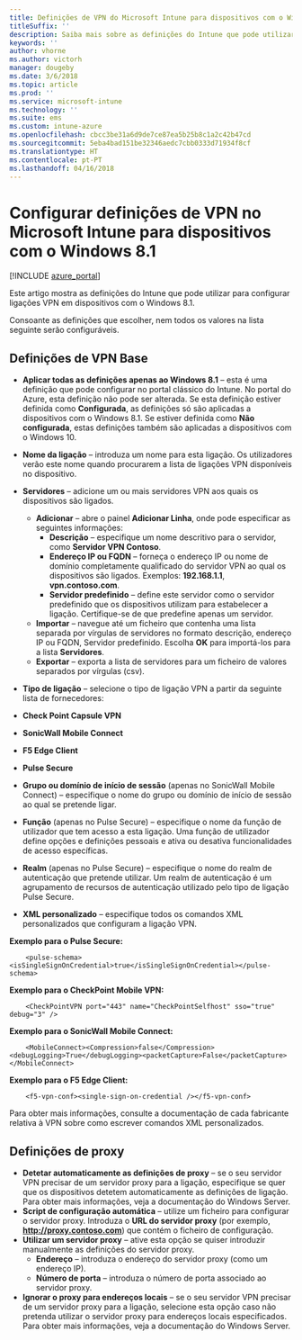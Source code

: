 ```yaml
---
title: Definições de VPN do Microsoft Intune para dispositivos com o Windows 8.1
titleSuffix: ''
description: Saiba mais sobre as definições do Intune que pode utilizar para configurar ligações VPN em dispositivos com o Windows 8.1.
keywords: ''
author: vhorne
ms.author: victorh
manager: dougeby
ms.date: 3/6/2018
ms.topic: article
ms.prod: ''
ms.service: microsoft-intune
ms.technology: ''
ms.suite: ems
ms.custom: intune-azure
ms.openlocfilehash: cbcc3be31a6d9de7ce87ea5b25b8c1a2c42b47cd
ms.sourcegitcommit: 5eba4bad151be32346aedc7cbb0333d71934f8cf
ms.translationtype: HT
ms.contentlocale: pt-PT
ms.lasthandoff: 04/16/2018
---
```

# <a name="configure-vpn-settings-in-microsoft-intune-for-devices-running-windows-81"></a>Configurar definições de VPN no Microsoft Intune para dispositivos com o Windows 8.1

[!INCLUDE [azure_portal](./includes/azure_portal.md)]

Este artigo mostra as definições do Intune que pode utilizar para configurar ligações VPN em dispositivos com o Windows 8.1.

Consoante as definições que escolher, nem todos os valores na lista seguinte serão configuráveis.

## <a name="base-vpn-settings"></a>Definições de VPN Base


- **Aplicar todas as definições apenas ao Windows 8.1** – esta é uma definição que pode configurar no portal clássico do Intune. No portal do Azure, esta definição não pode ser alterada. Se esta definição estiver definida como **Configurada**, as definições só são aplicadas a dispositivos com o Windows 8.1. Se estiver definida como **Não configurada**, estas definições também são aplicadas a dispositivos com o Windows 10.
- **Nome da ligação** – introduza um nome para esta ligação. Os utilizadores verão este nome quando procurarem a lista de ligações VPN disponíveis no dispositivo.
- **Servidores** – adicione um ou mais servidores VPN aos quais os dispositivos são ligados.
    - **Adicionar** – abre o painel **Adicionar Linha**, onde pode especificar as seguintes informações:
        - **Descrição** – especifique um nome descritivo para o servidor, como **Servidor VPN Contoso**.
        - **Endereço IP ou FQDN** – forneça o endereço IP ou nome de domínio completamente qualificado do servidor VPN ao qual os dispositivos são ligados. Exemplos: **192.168.1.1**, **vpn.contoso.com**.
        - **Servidor predefinido** – define este servidor como o servidor predefinido que os dispositivos utilizam para estabelecer a ligação. Certifique-se de que predefine apenas um servidor.
    - **Importar** – navegue até um ficheiro que contenha uma lista separada por vírgulas de servidores no formato descrição, endereço IP ou FQDN, Servidor predefinido. Escolha **OK** para importá-los para a lista **Servidores**.
    - **Exportar** – exporta a lista de servidores para um ficheiro de valores separados por vírgulas (csv).

- **Tipo de ligação** – selecione o tipo de ligação VPN a partir da seguinte lista de fornecedores:
- **Check Point Capsule VPN**
- **SonicWall Mobile Connect**
- **F5 Edge Client**
- **Pulse Secure**

<!--- **Fingerprint** (Check Point Capsule VPN only) - Specify a string (for example, "Contoso Fingerprint Code") that will be used to verify that the VPN server can be trusted. A fingerprint can be sent to the client so it knows to trust any server that presents the same fingerprint when connecting. If the device doesn’t already have the fingerprint, it will prompt the user to trust the VPN server that they are connecting to while showing the fingerprint. (The user manually verifies the fingerprint and chooses **trust** to connect.) --->

- **Grupo ou domínio de início de sessão** (apenas no SonicWall Mobile Connect) – especifique o nome do grupo ou domínio de início de sessão ao qual se pretende ligar.

- **Função** (apenas no Pulse Secure) – especifique o nome da função de utilizador que tem acesso a esta ligação. Uma função de utilizador define opções e definições pessoais e ativa ou desativa funcionalidades de acesso específicas.

- **Realm** (apenas no Pulse Secure) – especifique o nome do realm de autenticação que pretende utilizar. Um realm de autenticação é um agrupamento de recursos de autenticação utilizado pelo tipo de ligação Pulse Secure.


- **XML personalizado** – especifique todos os comandos XML personalizados que configuram a ligação VPN.

**Exemplo para o Pulse Secure:**

```
    <pulse-schema><isSingleSignOnCredential>true</isSingleSignOnCredential></pulse-schema>
```

**Exemplo para o CheckPoint Mobile VPN:**
```
    <CheckPointVPN port="443" name="CheckPointSelfhost" sso="true" debug="3" />
```

**Exemplo para o SonicWall Mobile Connect:**
```
    <MobileConnect><Compression>false</Compression><debugLogging>True</debugLogging><packetCapture>False</packetCapture></MobileConnect>
```

**Exemplo para o F5 Edge Client:**

```
    <f5-vpn-conf><single-sign-on-credential /></f5-vpn-conf>
```

Para obter mais informações, consulte a documentação de cada fabricante relativa à VPN sobre como escrever comandos XML personalizados.


## <a name="proxy-settings"></a>Definições de proxy

- **Detetar automaticamente as definições de proxy** – se o seu servidor VPN precisar de um servidor proxy para a ligação, especifique se quer que os dispositivos detetem automaticamente as definições de ligação. Para obter mais informações, veja a documentação do Windows Server.
- **Script de configuração automática** – utilize um ficheiro para configurar o servidor proxy. Introduza o **URL do servidor proxy** (por exemplo, **http://proxy.contoso.com**) que contém o ficheiro de configuração.
- **Utilizar um servidor proxy** – ative esta opção se quiser introduzir manualmente as definições do servidor proxy.
    - **Endereço** – introduza o endereço do servidor proxy (como um endereço IP).
    - **Número de porta** – introduza o número de porta associado ao servidor proxy.
- **Ignorar o proxy para endereços locais** – se o seu servidor VPN precisar de um servidor proxy para a ligação, selecione esta opção caso não pretenda utilizar o servidor proxy para endereços locais especificados. Para obter mais informações, veja a documentação do Windows Server.
